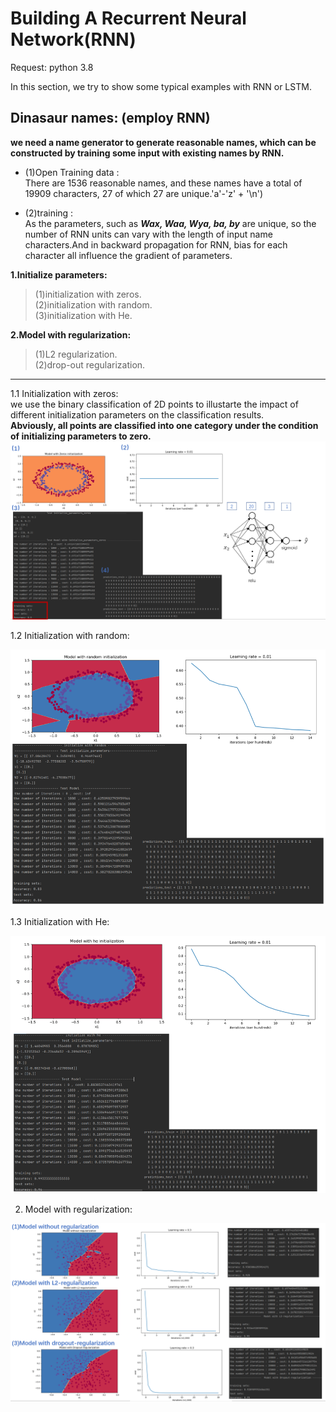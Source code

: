 # Building A Recurrent Neural Network(RNN)

Request:
  python 3.8
  
In this section, we try to show some typical examples with RNN or LSTM. 

## Dinasaur names: (employ RNN)

**we need a name generator to generate reasonable names, which can be constructed by training some input with existing names by RNN.**  

- (1)Open Training data :  
  There are 1536 reasonable names, and these names have a total of 19909 characters, 27 of which 27 are unique.'a'-'z' + '\n')  
  
- (2)training :  
   As the parameters, such as ___Wax, Waa, Wya, ba, by___ are unique, so the number of RNN units can vary with the length of input name characters.And in backward propagation for RNN, bias for each character all influence the gradient of parameters.

__1.Initialize parameters:__  
>(1)initialization with zeros.  
>(2)initialization with random.  
>(3)initialization with He.

__2.Model with regularization:__  
>(1)L2 regularization.  
>(2)drop-out regularization.  

-----------------------------------------------------------
1.1 Initialization with zeros:  
  we use the binary classification of 2D points to illustarte the impact of different initialization parameters on the classification results.  
  __Abviously, all points are classified into one category under the condition of initializing parameters to zero.__
![Alt text](https://raw.githubusercontent.com/IHNF262/DeepLearningPractice/main/2_1_ImprovingDeepNN_HyperparameterTuning_Regularization_Optimization/images/result/1.png)

1.2 Initialization with random:

![Alt text](https://raw.githubusercontent.com/IHNF262/DeepLearningPractice/main/2_1_ImprovingDeepNN_HyperparameterTuning_Regularization_Optimization/images/result/2.png)

1.3 Initialization with He:

![Alt text](https://raw.githubusercontent.com/IHNF262/DeepLearningPractice/main/2_1_ImprovingDeepNN_HyperparameterTuning_Regularization_Optimization/images/result/3.png)

2. Model with regularization:

![Alt text](https://raw.githubusercontent.com/IHNF262/DeepLearningPractice/main/2_1_ImprovingDeepNN_HyperparameterTuning_Regularization_Optimization/images/result/4.png)
